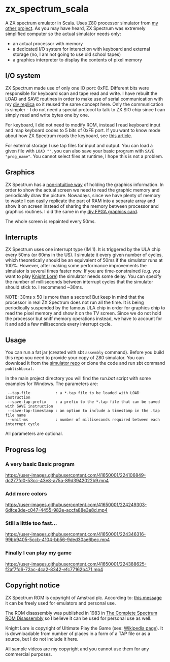 # zx_spectrum_scala
A ZX spectrum emulator in Scala. Uses Z80 processor simulator from [my other project](https://github.com/krzys9876/z80_sim_scala). 
As you may have heard, ZX Spectrum was extremely simplified computer so the actual simulator needs only:
* an actual processor with memory
* a dedicated I/O system for interaction with keyboard and external storage (no, I am not going to use old school tapes)
* a graphics interpreter to display the contents of pixel memory

## I/O system

ZX Spectrum made use of only one IO port: 0xFE. Different bits were responsible for keyboard scan and tape read and write.
I have rebuilt the LOAD and SAVE routines in order to make use of serial communication with my [diy replica](https://github.com/krzys9876/ZX_Spectrum_diy)
so it reused the same concept here. Only the communication is simpler - I do not need a special protocol to talk to 
ZX SIO chip since I can simply read and write bytes one by one.

For keyboard, I did not need to modify ROM, instead I read keyboard input and map keyboard codes to 5 bits of 0xFE port.
If you want to know mode about how ZX Spectrum reads the keyboard, see [this article](http://www.breakintoprogram.co.uk/hardware/computers/zx-spectrum/keyboard).

For external storage I use tap files for input and output. You can load a given file with <code>LOAD ""</code>, 
you can also save your basic program with <code>SAVE "prog_name"</code>. You cannot select files at runtime, I hope this is not a problem.

## Graphics ##

ZX Spectrum has a [non-intuitive way](http://www.breakintoprogram.co.uk/hardware/computers/zx-spectrum/screen-memory-layout) 
of holding the graphics information. In order to show the actual screen we need to read the graphic memory and
periodically draw the picture. Nowadays, since we have plenty of memory to waste I can easily replicate the part of RAM into a separate
array and show it on screen instead of sharing the memory between processor and graphics routines. I did the same in my 
[diy FPGA graphics card](https://github.com/krzys9876/ZX_Spectrum_VGA). 

The whole screen is repainted every 50ms. 

## Interrupts ##

ZX Spectrum uses one interrupt type (IM 1). It is triggered by the ULA chip every 50ms (or 60ms in the US).
I simulate it every given number of cycles, which theoretically should be an equivalent of 50ms if the simulator runs at 100%.
However, after making some performance improvements the simulator is several times faster now. If you are time-constrained (e.g. you want to play [Knight Lore](https://en.wikipedia.org/wiki/Knight_Lore)) the simulator
needs some delay. You can specify the number of milliseconds between interrupt cycles that the simulator should stick to.
I recommend ~30ms. 

NOTE: 30ms x 50 is more than a second! But keep in mind that the processor in real ZX Spectrum does not run all the time. 
It is being periodically suspended by the famous ULA chip in order for graphics chip to read the pixel memory and show
it on the TV screen. Since we do not hold the processor but sniff memory operations instead, we have to account for it
and add a few milliseconds every interrupt cycle.

## Usage ##

You can run a fat jar (created with sbt <code>assembly</code> command). Before you build this repo you need to provide
your copy of Z80 simulator. You can download it from the [simulator repo](https://github.com/krzys9876/z80_sim_scala) or
clone the code and run sbt command <code>publishLocal</code>. 

In the main project directory you will find the _run.bat_ script with some examples for Windows.
The parameters are:

     --tap-file           : a *.tap file to be loaded with LOAD instruction 
     --save-tap-prefix    : a prefix to the *.tap file that can be saved with SAVE instruction
     --save-tap-timestamp : an option to include a timestamp in the .tap file name  
     --wait-ms            : number of milliseconds required between each interrupt cycle

All parameters are optional.

## Progress log ## 

### A very basic Basic program ###
https://user-images.githubusercontent.com/41650001/224106849-dc277fd0-53cc-43e8-a75a-89d3942022b9.mp4

### Add more colors ###
https://user-images.githubusercontent.com/41650001/224249303-6dfce3de-c047-4455-982e-accfa88e3e8d.mp4

### Still a little too fast... ###
https://user-images.githubusercontent.com/41650001/224346316-99bb9405-5ccb-4104-bb56-9ded30ae6bec.mp4

### Finally I can play my game ###
https://user-images.githubusercontent.com/41650001/224388625-f2af7fd6-72ac-4ca2-8342-efc77162b471.mp4

## Copyright notice ##

ZX Spectrum ROM is copyright of Amstrad plc. According to: [this message](https://worldofspectrum.net/app/themes/wosc-classic/static/legacy/amstrad-roms.txt) it can be freely used for emulators and personal use. 

The ROM disassembly was published in 1983 in [The Complete Spectrum ROM Disassembly](https://spectrumcomputing.co.uk/entry/2000076/Book/The_Complete_Spectrum_ROM_Disassembly) so I believe it can be used 
for personal use as well.

Knight Lore is copyright of Ultimate Play the Game (see: [Wikipedia page](https://en.wikipedia.org/wiki/Knight_Lore)). It is downloadable from number of places in a form of a TAP file or as a source, but
I do not include it here.

All sample videos are my copyright and you cannot use them for any commercial purposes.
